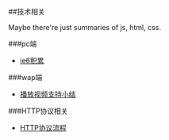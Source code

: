 ##技术相关

Maybe there're just summaries of js, html, css.

###pc端
- [ie6积累](./pc端/ie6积累/)

###wap端
- [播放视频支持小结](./wap端/播放视频支持小结/)

###HTTP协议相关
- [HTTP协议流程](./HTTP协议流程/)